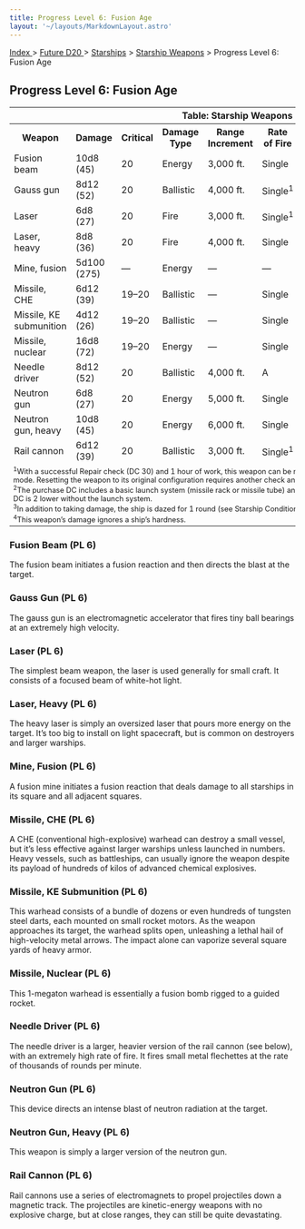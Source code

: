 ```yaml
---
title: Progress Level 6: Fusion Age
layout: '~/layouts/MarkdownLayout.astro'
---
```


[ Index ](/) > [ Future D20 ](/future.d20.srd) > [Starships](/future.d20.srd/starships) > [Starship Weapons](/future.d20.srd/starships/starship) > Progress Level 6: Fusion Age

## Progress Level 6: Fusion Age


<table> <tr><th colspan="9">Table: Starship Weapons</th></tr> <tr><th>Weapon</th><th>Damage</th><th>Critical</th><th>Damage Type</th><th>Range Increment</th><th>Rate of Fire</th><th>Minimum Ship Size</th><th>Purchase DC</th><th>Restriction</th></tr> <tr><td>Fusion beam</td><td>10d8 (45)</td><td>20</td><td>Energy</td><td>3,000 ft.</td><td>Single</td><td>Gargantuan</td><td>33</td><td>Res (+2)</td></tr> <tr class="shaded"><td>Gauss gun</td><td>8d12 (52)</td><td>20</td><td>Ballistic</td><td>4,000 ft.</td><td>Single<sup>1</sup></td><td>Gargantuan</td><td>35</td><td>Res (+2)</td></tr> <tr><td>Laser</td><td>6d8 (27)</td><td>20</td><td>Fire</td><td>3,000 ft.</td><td>Single<sup>1</sup></td><td>Huge</td><td>28</td><td>Lic (+1)</td></tr> <tr class="shaded"><td>Laser, heavy</td><td>8d8 (36)</td><td>20</td><td>Fire</td><td>4,000 ft.</td><td>Single</td><td>Colossal</td><td>31</td><td>Res (+2)</td></tr> <tr><td>Mine, fusion</td><td>5d100 (275)</td><td>—</td><td>Energy</td><td>—</td><td>—</td><td>Colossal</td><td>33</td><td>Mil (+3)</td></tr> <tr class="shaded"><td>Missile, CHE</td><td>6d12 (39)</td><td>19–20</td><td>Ballistic</td><td>—</td><td>Single</td><td>Gargantuan</td><td>252</td><td>Mil (+3)</td></tr> <tr><td>Missile, KE submunition</td><td>4d12 (26)</td><td>19–20</td><td>Ballistic</td><td>—</td><td>Single</td><td>Gargantuan</td><td>222</td><td>Lic (+1)</td></tr> <tr class="shaded"><td>Missile, nuclear</td><td>16d8 (72)</td><td>19–20</td><td>Energy</td><td>—</td><td>Single</td><td>Gargantuan</td><td>452</td><td>Mil (+3)</td></tr> <tr><td>Needle driver</td><td>8d12 (52)</td><td>20</td><td>Ballistic</td><td>4,000 ft.</td><td>A</td><td>Gargantuan</td><td>36</td><td>Lic (+1)</td></tr> <tr class="shaded"><td>Neutron gun</td><td>6d8 (27)</td><td>20</td><td>Energy</td><td>5,000 ft.</td><td>Single</td><td>Colossal</td><td>31</td><td>Mil (+3)</td></tr> <tr><td>Neutron gun, heavy</td><td>10d8 (45)</td><td>20</td><td>Energy</td><td>6,000 ft.</td><td>Single</td><td>Colossal</td><td>35</td><td>Mil (+3)</td></tr> <tr class="shaded"><td>Rail cannon</td><td>6d12 (39)</td><td>20</td><td>Ballistic</td><td>3,000 ft.</td><td>Single<sup>1</sup></td><td>Gargantuan</td><td>30</td><td>Lic (+1)</td></tr> <tr><td colspan="9" style="text-align: left; font-size: .8em;"> <sup>1</sup>With a successful Repair check (DC 30) and 1 hour of work, this weapon can be modified for semiautomatic or automatic fire mode. Resetting the weapon to its original configuration requires another check and another hour of labor.<br/> <sup>2</sup>The purchase DC includes a basic launch system (missile rack or missile tube) and eight missiles with warheads. The purchase DC is 2 lower without the launch system.<br/> <sup>3</sup>In addition to taking damage, the ship is dazed for 1 round (see Starship Condition Summary).<br/> <sup>4</sup>This weapon’s damage ignores a ship’s hardness.<br/> </td></tr> </table>



### Fusion Beam (PL 6)

The fusion beam initiates a fusion reaction and then directs the blast at the
target.

### Gauss Gun (PL 6)

The gauss gun is an electromagnetic accelerator that fires tiny ball bearings
at an extremely high velocity.

### Laser (PL 6)

The simplest beam weapon, the laser is used generally for small craft. It
consists of a focused beam of white-hot light.

### Laser, Heavy (PL 6)

The heavy laser is simply an oversized laser that pours more energy on the
target. It’s too big to install on light spacecraft, but is common on
destroyers and larger warships.

### Mine, Fusion (PL 6)

A fusion mine initiates a fusion reaction that deals damage to all starships
in its square and all adjacent squares.

### Missile, CHE (PL 6)

A CHE (conventional high-explosive) warhead can destroy a small vessel, but
it’s less effective against larger warships unless launched in numbers. Heavy
vessels, such as battleships, can usually ignore the weapon despite its
payload of hundreds of kilos of advanced chemical explosives.

### Missile, KE Submunition (PL 6)

This warhead consists of a bundle of dozens or even hundreds of tungsten steel
darts, each mounted on small rocket motors. As the weapon approaches its
target, the warhead splits open, unleashing a lethal hail of high-velocity
metal arrows. The impact alone can vaporize several square yards of heavy
armor.

### Missile, Nuclear (PL 6)

This 1-megaton warhead is essentially a fusion bomb rigged to a guided rocket.

### Needle Driver (PL 6)

The needle driver is a larger, heavier version of the rail cannon (see below),
with an extremely high rate of fire. It fires small metal flechettes at the
rate of thousands of rounds per minute.

### Neutron Gun (PL 6)

This device directs an intense blast of neutron radiation at the target.

### Neutron Gun, Heavy (PL 6)

This weapon is simply a larger version of the neutron gun.

### Rail Cannon (PL 6)

Rail cannons use a series of electromagnets to propel projectiles down a
magnetic track. The projectiles are kinetic-energy weapons with no explosive
charge, but at close ranges, they can still be quite devastating.

